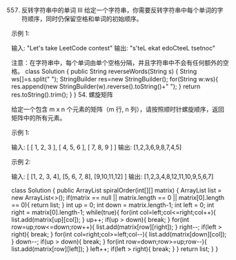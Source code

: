 557. 反转字符串中的单词 III
给定一个字符串，你需要反转字符串中每个单词的字符顺序，同时仍保留空格和单词的初始顺序。

示例 1:

输入: "Let's take LeetCode contest"
输出: "s'teL ekat edoCteeL tsetnoc" 

注意：在字符串中，每个单词由单个空格分隔，并且字符串中不会有任何额外的空格。
class Solution {
    public String reverseWords(String s) {
        String ws[]=s.split(" ");
        StringBuilder res=new StringBuilder();
        for(String w:ws){
            res.append(new StringBuilder(w).reverse().toString()+" ");
        }
        return res.toString().trim();
    }
}
54. 螺旋矩阵

给定一个包含 m x n 个元素的矩阵（m 行, n 列），请按照顺时针螺旋顺序，返回矩阵中的所有元素。

示例 1:

输入:
[
 [ 1, 2, 3 ],
 [ 4, 5, 6 ],
 [ 7, 8, 9 ]
]
输出: [1,2,3,6,9,8,7,4,5]

示例 2:

输入:
[
  [1, 2, 3, 4],
  [5, 6, 7, 8],
  [9,10,11,12]
]
输出: [1,2,3,4,8,12,11,10,9,5,6,7]

class Solution {
    public ArrayList<Integer> spiralOrder(int[][] matrix) {
        ArrayList<Integer> list = new ArrayList<>();
        if(matrix == null || matrix.length == 0 || matrix[0].length == 0){
            return list;
        }
        int up = 0;
        int down = matrix.length-1;
        int left = 0;
        int right = matrix[0].length-1;
        while(true){
            for(int col=left;col<=right;col++){
                list.add(matrix[up][col]);
            }
            up++;
            if(up > down){
                break;
            }
            for(int row=up;row<=down;row++){
                list.add(matrix[row][right]);
            }
            right--;
            if(left > right){
                break;
            }
            for(int col=right;col>=left;col--){
                list.add(matrix[down][col]);
            }
            down--;
            if(up > down){
                break;
            }
            for(int row=down;row>=up;row--){
                list.add(matrix[row][left]);
            }
            left++;
            if(left > right){
                break;
            }
        }
        return list;
    }
}
